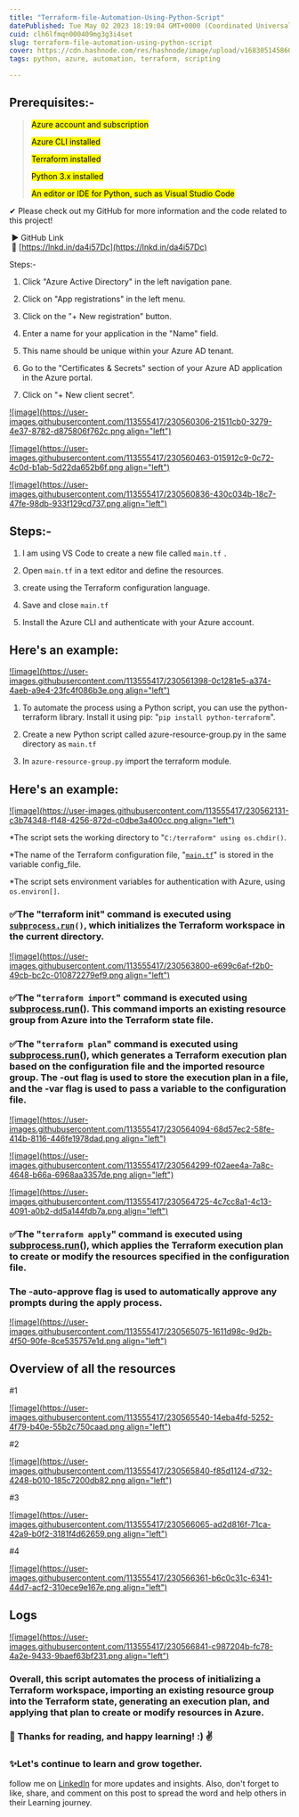 ```yaml
---
title: "Terraform-file-Automation-Using-Python-Script"
datePublished: Tue May 02 2023 18:19:04 GMT+0000 (Coordinated Universal Time)
cuid: clh6lfmqn000409mg3g3i4set
slug: terraform-file-automation-using-python-script
cover: https://cdn.hashnode.com/res/hashnode/image/upload/v1683051458600/43c5c640-a0c1-4fa1-8f4f-d8d890e517af.png
tags: python, azure, automation, terraform, scripting

---
```


## Prerequisites:-

> <mark>Azure account and subscription</mark>
> 
> <mark>Azure CLI installed</mark>
> 
> <mark>Terraform installed</mark>
> 
> <mark>Python 3.x installed</mark>
> 
> <mark>An editor or IDE for Python, such as Visual Studio Code</mark>

✔ Please check out my GitHub for more information and the code related to this project!  
  
 ▶ GitHub Link   
 🔗 [https://lnkd.in/da4i57Dc](https://lnkd.in/da4i57Dc)

Steps:-

1. Click "Azure Active Directory" in the left navigation pane.
    
2. Click on "App registrations" in the left menu.
    
3. Click on the "+ New registration" button.
    
4. Enter a name for your application in the "Name" field.
    
5. This name should be unique within your Azure AD tenant.
    
6. Go to the "Certificates & Secrets" section of your Azure AD application in the Azure portal.
    
7. Click on "+ New client secret".
    

[![image](https://user-images.githubusercontent.com/113555417/230560306-21511cb0-3279-4e37-8782-d875806f762c.png align="left")](https://user-images.githubusercontent.com/113555417/230560306-21511cb0-3279-4e37-8782-d875806f762c.png)

[![image](https://user-images.githubusercontent.com/113555417/230560463-015912c9-0c72-4c0d-b1ab-5d22da652b6f.png align="left")](https://user-images.githubusercontent.com/113555417/230560463-015912c9-0c72-4c0d-b1ab-5d22da652b6f.png)

[![image](https://user-images.githubusercontent.com/113555417/230560836-430c034b-18c7-47fe-98db-933f129cd737.png align="left")](https://user-images.githubusercontent.com/113555417/230560836-430c034b-18c7-47fe-98db-933f129cd737.png)

## Steps:-

1. I am using VS Code to create a new file called `main.tf` `.`
    
2. Open `main.tf` in a text editor and define the resources.
    
3. create using the Terraform configuration language.
    
4. Save and close `main.tf`
    
5. Install the Azure CLI and authenticate with your Azure account.
    

## Here's an example:

[![image](https://user-images.githubusercontent.com/113555417/230561398-0c1281e5-a374-4aeb-a9e4-23fc4f086b3e.png align="left")](https://user-images.githubusercontent.com/113555417/230561398-0c1281e5-a374-4aeb-a9e4-23fc4f086b3e.png)

1. To automate the process using a Python script, you can use the python-terraform library. Install it using pip: "`pip install python-terraform`".
    
2. Create a new Python script called azure-resource-group.py in the same directory as `main.tf`
    
3. In `azure-resource-group.py` import the terraform module.
    

## Here's an example:

[![image](https://user-images.githubusercontent.com/113555417/230562131-c3b74348-f148-4256-872d-c0dbe3a400cc.png align="left")](https://user-images.githubusercontent.com/113555417/230562131-c3b74348-f148-4256-872d-c0dbe3a400cc.png)

\*The script sets the working directory to "`C:/terraform" using os.chdir()`.

\*The name of the Terraform configuration file, "[`main.tf`](http://main.tf)" is stored in the variable config\_file.

\*The script sets environment variables for authentication with Azure, using `os.environ[]`.

### ✅The "terraform init" command is executed using [`subprocess.run`](http://subprocess.run)`()`, which initializes the Terraform workspace in the current directory.

[![image](https://user-images.githubusercontent.com/113555417/230563800-e699c6af-f2b0-49cb-bc2c-010872279ef9.png align="left")](https://user-images.githubusercontent.com/113555417/230563800-e699c6af-f2b0-49cb-bc2c-010872279ef9.png)

### ✅The "`terraform import`" command is executed using [subprocess.run](http://subprocess.run)(). This command imports an existing resource group from Azure into the Terraform state file.

### ✅The "`terraform plan`" command is executed using [subprocess.run](http://subprocess.run)(), which generates a Terraform execution plan based on the configuration file and the imported resource group. The -out flag is used to store the execution plan in a file, and the -var flag is used to pass a variable to the configuration file.

[![image](https://user-images.githubusercontent.com/113555417/230564094-68d57ec2-58fe-414b-8116-446fe1978dad.png align="left")](https://user-images.githubusercontent.com/113555417/230564094-68d57ec2-58fe-414b-8116-446fe1978dad.png)

[![image](https://user-images.githubusercontent.com/113555417/230564299-f02aee4a-7a8c-4648-b66a-6968aa3357de.png align="left")](https://user-images.githubusercontent.com/113555417/230564299-f02aee4a-7a8c-4648-b66a-6968aa3357de.png)

[![image](https://user-images.githubusercontent.com/113555417/230564725-4c7cc8a1-4c13-4091-a0b2-dd5a144fdb7a.png align="left")](https://user-images.githubusercontent.com/113555417/230564725-4c7cc8a1-4c13-4091-a0b2-dd5a144fdb7a.png)

### ✅The "`terraform apply`" command is executed using [subprocess.run](http://subprocess.run)(), which applies the Terraform execution plan to create or modify the resources specified in the configuration file.

### The -auto-approve flag is used to automatically approve any prompts during the apply process.

[![image](https://user-images.githubusercontent.com/113555417/230565075-1611d98c-9d2b-4f50-90fe-8ce535757e1d.png align="left")](https://user-images.githubusercontent.com/113555417/230565075-1611d98c-9d2b-4f50-90fe-8ce535757e1d.png)

## Overview of all the resources

#1

[![image](https://user-images.githubusercontent.com/113555417/230565540-14eba4fd-5252-4f79-b40e-55b2c750caad.png align="left")](https://user-images.githubusercontent.com/113555417/230565540-14eba4fd-5252-4f79-b40e-55b2c750caad.png)

#2

[![image](https://user-images.githubusercontent.com/113555417/230565840-f85d1124-d732-4248-b010-185c7200db82.png align="left")](https://user-images.githubusercontent.com/113555417/230565840-f85d1124-d732-4248-b010-185c7200db82.png)

#3

[![image](https://user-images.githubusercontent.com/113555417/230566065-ad2d816f-71ca-42a9-b0f2-3181f4d62659.png align="left")](https://user-images.githubusercontent.com/113555417/230566065-ad2d816f-71ca-42a9-b0f2-3181f4d62659.png)

#4

[![image](https://user-images.githubusercontent.com/113555417/230566361-b6c0c31c-6341-44d7-acf2-310ece9e167e.png align="left")](https://user-images.githubusercontent.com/113555417/230566361-b6c0c31c-6341-44d7-acf2-310ece9e167e.png)

## Logs

[![image](https://user-images.githubusercontent.com/113555417/230566841-c987204b-fc78-4a2e-9433-9baef63bf231.png align="left")](https://user-images.githubusercontent.com/113555417/230566841-c987204b-fc78-4a2e-9433-9baef63bf231.png)

### Overall, this script automates the process of initializing a Terraform workspace, importing an existing resource group into the Terraform state, generating an execution plan, and applying that plan to create or modify resources in Azure.

### 📍 Thanks for reading, and happy learning! :) ✌

### ✨Let's continue to learn and grow together.

follow me on [LinkedIn](https://www.linkedin.com/in/romeshdharamgudi/) for more updates and insights. Also, don't forget to like, share, and comment on this post to spread the word and help others in their Learning journey.